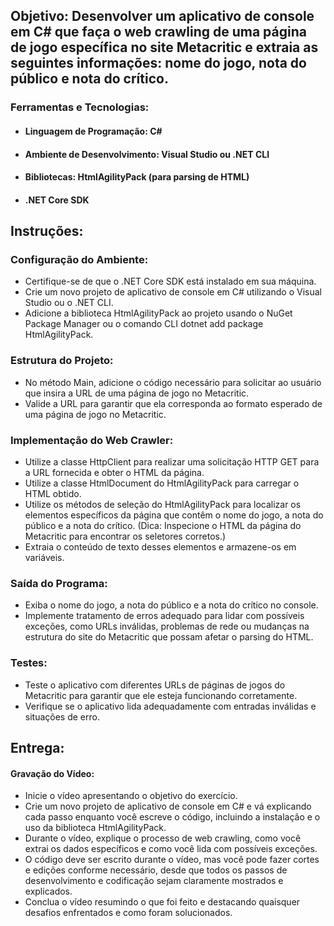 ## Objetivo: Desenvolver um aplicativo de console em C# que faça o web crawling de uma página de jogo específica no site Metacritic e extraia as seguintes informações: nome do jogo, nota do público e nota do crítico.

### Ferramentas e Tecnologias:

* #### Linguagem de Programação: C#
* #### Ambiente de Desenvolvimento: Visual Studio ou .NET CLI
* #### Bibliotecas: HtmlAgilityPack (para parsing de HTML)
* #### .NET Core SDK

## Instruções:

### Configuração do Ambiente:

* Certifique-se de que o .NET Core SDK está instalado em sua máquina.
* Crie um novo projeto de aplicativo de console em C# utilizando o Visual Studio ou o .NET CLI.
* Adicione a biblioteca HtmlAgilityPack ao projeto usando o NuGet Package Manager ou o comando CLI dotnet add package HtmlAgilityPack.

### Estrutura do Projeto:

* No método Main, adicione o código necessário para solicitar ao usuário que insira a URL de uma página de jogo no Metacritic.
* Valide a URL para garantir que ela corresponda ao formato esperado de uma página de jogo no Metacritic.

### Implementação do Web Crawler:

* Utilize a classe HttpClient para realizar uma solicitação HTTP GET para a URL fornecida e obter o HTML da página.
* Utilize a classe HtmlDocument do HtmlAgilityPack para carregar o HTML obtido.
* Utilize os métodos de seleção do HtmlAgilityPack para localizar os elementos específicos da página que contêm o nome do jogo, a nota do público e a nota do crítico. (Dica: Inspecione o HTML da página do Metacritic para encontrar os seletores corretos.)
* Extraia o conteúdo de texto desses elementos e armazene-os em variáveis.

### Saída do Programa:

* Exiba o nome do jogo, a nota do público e a nota do crítico no console.
* Implemente tratamento de erros adequado para lidar com possíveis exceções, como URLs inválidas, problemas de rede ou mudanças na estrutura do site do Metacritic que possam afetar o parsing do HTML.

### Testes:

* Teste o aplicativo com diferentes URLs de páginas de jogos do Metacritic para garantir que ele esteja funcionando corretamente.
* Verifique se o aplicativo lida adequadamente com entradas inválidas e situações de erro.

## Entrega:
#### Gravação do Vídeo:

* Inicie o vídeo apresentando o objetivo do exercício.
* Crie um novo projeto de aplicativo de console em C# e vá explicando cada passo enquanto você escreve o código, incluindo a instalação e o uso da biblioteca HtmlAgilityPack.
* Durante o vídeo, explique o processo de web crawling, como você extrai os dados específicos e como você lida com possíveis exceções.
* O código deve ser escrito durante o vídeo, mas você pode fazer cortes e edições conforme necessário, desde que todos os passos de desenvolvimento e codificação sejam claramente mostrados e explicados.
* Conclua o vídeo resumindo o que foi feito e destacando quaisquer desafios enfrentados e como foram solucionados.